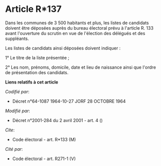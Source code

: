 # Article R*137

Dans les communes de 3 500 habitants et plus, les listes de candidats doivent être déposées auprès du bureau électoral prévu
à l'article R. 133 avant l'ouverture du scrutin en vue de l'élection des délégués et des suppléants.

Les listes de candidats ainsi déposées doivent indiquer :

1° Le titre de la liste présentée ;

2° Les nom, prénoms, domicile, date et lieu de naissance ainsi que l'ordre de présentation des candidats.

**Liens relatifs à cet article**

_Codifié par_:

  - Décret n°64-1087 1964-10-27 JORF 28 OCTOBRE 1964

_Modifié par_:

  - Décret n°2001-284 du 2 avril 2001 - art. 4 ()

_Cite_:

  - Code électoral - art. R*133 (M)

_Cité par_:

  - Code électoral - art. R271-1 (V)
